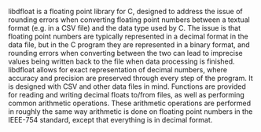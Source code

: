 libdfloat is a floating point library for C, designed to address the
issue of rounding errors when converting floating point numbers between
a textual format (e.g. in a CSV file) and the data type used by C. The
issue is that floating point numbers are typically represented in a
decimal format in the data file, but in the C program they are represented
in a binary format, and rounding errors when converting between the
two can lead to imprecise values being written back to the file when
data processing is finished. libdfloat allows for exact representation of
decimal numbers, where accuracy and precision are preserved through every
step of the program. It is designed with CSV and other data files
in mind.  Functions are provided for reading and writing decimal floats
to/from files, as well as performing common arithmetic operations. These
arithmetic operations are performed in roughly the same way arithmetic
is done on floating point numbers in the IEEE-754 standard, except that
everything is in decimal format.
